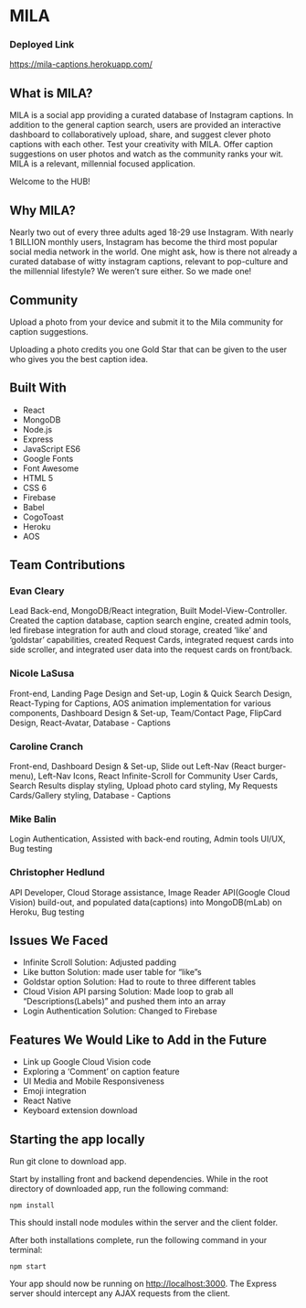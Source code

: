 # MILA

### Deployed Link

https://mila-captions.herokuapp.com/

## What is MILA?

MILA is a social app providing a curated database of Instagram captions. In addition to the general caption search, users are provided an interactive dashboard to collaboratively upload, share, and suggest clever photo captions with each other. Test your creativity with MILA. Offer caption suggestions on user photos and watch as the community ranks your wit. MILA is a relevant, millennial focused application.

Welcome to the HUB!

## Why MILA?

Nearly two out of every three adults aged 18-29 use Instagram. With nearly 1 BILLION monthly users, Instagram has become the third most popular social media network in the world.
One might ask, how is there not already a curated database of witty instagram captions, relevant to pop-culture and the millennial lifestyle?
We weren’t sure either. So we made one!

## Community

Upload a photo from your device and submit it to the Mila community for caption suggestions.

Uploading a photo credits you one Gold Star that can be given to the user who gives you the best caption idea.

## Built With

- React
- MongoDB
- Node.js
- Express
- JavaScript ES6
- Google Fonts
- Font Awesome
- HTML 5
- CSS 6
- Firebase
- Babel
- CogoToast
- Heroku
- AOS

## Team Contributions

### Evan Cleary

Lead Back-end, MongoDB/React integration, Built Model-View-Controller. Created the caption database, caption search engine, created admin tools, led firebase integration for auth and cloud storage, created ‘like’ and ‘goldstar’ capabilities, created Request Cards, integrated request cards into side scroller, and integrated user data into the request cards on front/back.

### Nicole LaSusa

Front-end, Landing Page Design and Set-up, Login & Quick Search Design, React-Typing for Captions, AOS animation implementation for various components, Dashboard Design & Set-up, Team/Contact Page, FlipCard Design, React-Avatar, Database - Captions

### Caroline Cranch

Front-end, Dashboard Design & Set-up, Slide out Left-Nav (React burger-menu), Left-Nav Icons, React Infinite-Scroll for Community User Cards, Search Results display styling, Upload photo card styling, My Requests Cards/Gallery styling, Database - Captions

### Mike Balin

Login Authentication, Assisted with back-end routing, Admin tools UI/UX, Bug testing

### Christopher Hedlund

API Developer, Cloud Storage assistance, Image Reader API(Google Cloud Vision) build-out, and populated data(captions) into MongoDB(mLab) on Heroku, Bug testing

## Issues We Faced

- Infinite Scroll Solution: Adjusted padding
- Like button Solution: made user table for “like”s
- Goldstar option Solution: Had to route to three different tables
- Cloud Vision API parsing Solution: Made loop to grab all “Descriptions(Labels)” and pushed them into an array
- Login Authentication Solution: Changed to Firebase

## Features We Would Like to Add in the Future

- Link up Google Cloud Vision code
- Exploring a ‘Comment’ on caption feature
- UI Media and Mobile Responsiveness
- Emoji integration
- React Native
- Keyboard extension download

## Starting the app locally

Run git clone to download app.

Start by installing front and backend dependencies. While in the root directory of downloaded app, run the following command:

```
npm install
```

This should install node modules within the server and the client folder.

After both installations complete, run the following command in your terminal:

```
npm start
```

Your app should now be running on <http://localhost:3000>. The Express server should intercept any AJAX requests from the client.
